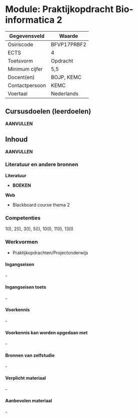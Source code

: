 # Module: Praktijkopdracht Bio-informatica 2

| Gegevensveld  | Waarde |
| ------------- | ------------- |
| Osiriscode  | BFVP17PRBF2  |
| ECTS  | 4 |
| Toetsvorm  | Opdracht |
| Minimum cijfer  | 5,5 |
| Docent(en)  | BOJP, KEMC |
| Contactpersoon  | KEMC |
| Voertaal  | Nederlands |

## Cursusdoelen (leerdoelen)

__AANVULLEN__

## Inhoud

__AANVULLEN__

### Literatuur en andere bronnen

**Literatuur**
- __BOEKEN__

**Web**
- Blackboard course thema 2

### Competenties
1(I), 2(I), 3(I), 5(I), 10(I), 11(I), 13(I)

### Werkvormen  

- Praktijkopdrachten/Projectonderwijs  

#### Ingangseisen 
\- 

#### Ingangseisen toets
\- 

#### Voorkennis
\-

#### Voorkennis kan worden opgedaan met
\-

#### Bronnen van zelfstudie
\-

#### Verplicht materiaal
\-

#### Aanbevolen materiaal
\-


